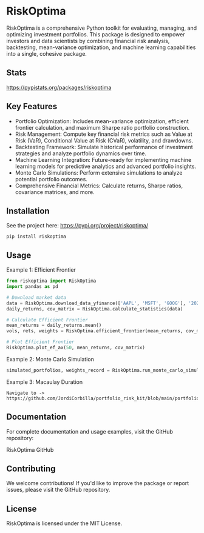 # RiskOptima

RiskOptima is a comprehensive Python toolkit for evaluating, managing, and optimizing investment portfolios. This package is designed to empower investors and data scientists by combining financial risk analysis, backtesting, mean-variance optimization, and machine learning capabilities into a single, cohesive package.

## Stats
https://pypistats.org/packages/riskoptima

## Key Features

- Portfolio Optimization: Includes mean-variance optimization, efficient frontier calculation, and maximum Sharpe ratio portfolio construction.
- Risk Management: Compute key financial risk metrics such as Value at Risk (VaR), Conditional Value at Risk (CVaR), volatility, and drawdowns.
- Backtesting Framework: Simulate historical performance of investment strategies and analyze portfolio dynamics over time.
- Machine Learning Integration: Future-ready for implementing machine learning models for predictive analytics and advanced portfolio insights.
- Monte Carlo Simulations: Perform extensive simulations to analyze potential portfolio outcomes.
- Comprehensive Financial Metrics: Calculate returns, Sharpe ratios, covariance matrices, and more.

## Installation

See the project here: https://pypi.org/project/riskoptima/

```
pip install riskoptima
```
## Usage

Example 1: Efficient Frontier
```python
from riskoptima import RiskOptima
import pandas as pd

# Download market data
data = RiskOptima.download_data_yfinance(['AAPL', 'MSFT', 'GOOG'], '2022-01-01', '2022-12-31')
daily_returns, cov_matrix = RiskOptima.calculate_statistics(data)

# Calculate Efficient Frontier
mean_returns = daily_returns.mean()
vols, rets, weights = RiskOptima.efficient_frontier(mean_returns, cov_matrix)

# Plot Efficient Frontier
RiskOptima.plot_ef_ax(50, mean_returns, cov_matrix)
```
Example 2: Monte Carlo Simulation
```python
simulated_portfolios, weights_record = RiskOptima.run_monte_carlo_simulation(daily_returns, cov_matrix)
```

Example 3: Macaulay Duration
```
Navigate to -> https://github.com/JordiCorbilla/portfolio_risk_kit/blob/main/portfolio_risk_kit.ipynb
```

## Documentation

For complete documentation and usage examples, visit the GitHub repository:

RiskOptima GitHub

## Contributing

We welcome contributions! If you'd like to improve the package or report issues, please visit the GitHub repository.

## License

RiskOptima is licensed under the MIT License.

